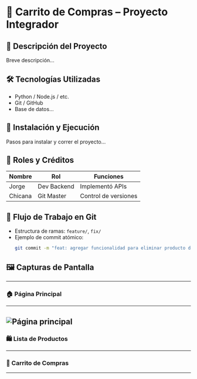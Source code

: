 # 🛒 Carrito de Compras – Proyecto Integrador

## 📘 Descripción del Proyecto
Breve descripción...

## 🛠️ Tecnologías Utilizadas
- Python / Node.js / etc.
- Git / GitHub
- Base de datos...

## 🚀 Instalación y Ejecución
Pasos para instalar y correr el proyecto...

## 👥 Roles y Créditos
| Nombre | Rol | Funciones |
|--------|-----|-----------|
| Jorge | Dev Backend | Implementó APIs |
| Chicana | Git Master | Control de versiones |

## 🔄 Flujo de Trabajo en Git
- Estructura de ramas: `feature/`, `fix/`
- Ejemplo de commit atómico:
  ```bash
  git commit -m "feat: agregar funcionalidad para eliminar producto del carrito"

## 🖼️ Capturas de Pantalla
---
### 🏠 Página Principal
---
![Página principal](./screenshots/home.png)
---
### 🛍️ Lista de Productos
---
### 🛒 Carrito de Compras
---